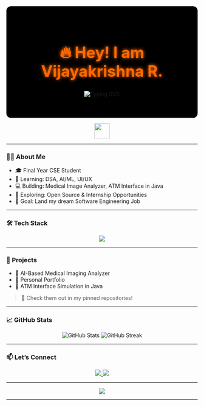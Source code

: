 <div align="center" style="background-color: black; padding: 40px; border-radius: 12px; background-image: url('https://i.gifer.com/7plK.gif'); background-size: cover; background-position: center;">
  <h1 style="color: #FF6A00; font-weight: bold; font-size: 2.9em; text-shadow: 0 0 10px #FF6A00;">
    🔥 Hey! I am Vijayakrishna R.
  </h1>
  <p>
    <img src="https://readme-typing-svg.demolab.com?font=Fira+Code&pause=1000&color=FF6A00&width=600&lines=Final+Year+CSE+Student;Aspiring+Software+Engineer;Python+%7C+Web+Dev+%7C+AI%2FML+Enthusiast" alt="Typing SVG"/>
  </p>
</div>

<p align="center">
  <img src="https://media.giphy.com/media/hvRJCLFzcasrR4ia7z/giphy.gif" width="40px"/>
</p>

---

### 👨‍💻 About Me

- 🎓 Final Year CSE Student 
- 🌱 Learning: DSA, AI/ML, UI/UX
- 💻 Building: Medical Image Analyzer, ATM Interface in Java  
- 🔭 Exploring: Open Source & Internship Opportunities  
- 🎯 Goal: Land my dream Software Engineering Job  

---

### 🛠️ Tech Stack

<p align="center">
  <img src="https://skillicons.dev/icons?i=python,java,html,css,js,react,nodejs,mongodb,git,github"/>
</p>

---

### 🚀 Projects

- 🧠 AI-Based Medical Imaging Analyzer
- 💬 Personal Portfolio
- 🏧 ATM Interface Simulation in Java

> 📂 Check them out in my pinned repositories!

---

### 📈 GitHub Stats

<p align="center">
  <img src="https://github-readme-stats.vercel.app/api?username=VIJAYAKRISHNA7&show_icons=true&theme=github_dark" alt="GitHub Stats"/>
  <img src="https://github-readme-streak-stats.herokuapp.com/?user=VIJAYAKRISHNA7&theme=dark" alt="GitHub Streak"/>
</p>

---

### 📫 Let’s Connect

<p align="center">
  <a href="https://www.linkedin.com/in/vijayakrishnaramesh/" target="_blank">
    <img src="https://img.shields.io/badge/LinkedIn-0A66C2?style=for-the-badge&logo=linkedin&logoColor=white"/>
  </a>
  <a href="rvkvijayakrishna0714@gmail.com">
    <img src="https://img.shields.io/badge/Gmail-D14836?style=for-the-badge&logo=gmail&logoColor=white"/>
  </a>
</p>

---

<p align="center">
  <img src="https://quotes-github-readme.vercel.app/api?type=horizontal&theme=tokyonight"/>
</p>

---
